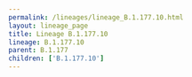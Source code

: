 ```yaml
---
permalink: /lineages/lineage_B.1.177.10.html
layout: lineage_page
title: Lineage B.1.177.10
lineage: B.1.177.10
parent: B.1.177
children: ['B.1.177.10']
---
```

